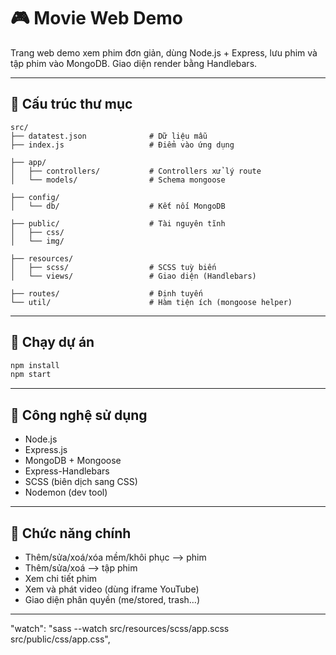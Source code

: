 # 🎮 Movie Web Demo

Trang web demo xem phim đơn giản, dùng Node.js + Express, lưu phim và tập phim vào MongoDB. Giao diện render bằng Handlebars.

---

## 📁 Cấu trúc thư mục

```
src/
├── datatest.json              # Dữ liệu mẫu
├── index.js                   # Điểm vào ứng dụng

├── app/
│   ├── controllers/           # Controllers xử lý route
│   └── models/                # Schema mongoose

├── config/
│   └── db/                    # Kết nối MongoDB

├── public/                    # Tài nguyên tĩnh
│   ├── css/
│   └── img/

├── resources/
│   ├── scss/                  # SCSS tuỳ biến
│   └── views/                 # Giao diện (Handlebars)

├── routes/                    # Định tuyến
└── util/                      # Hàm tiện ích (mongoose helper)
```

---

## 🚀 Chạy dự án

```bash
npm install
npm start
```

---

## 🔧 Công nghệ sử dụng

- Node.js
- Express.js
- MongoDB + Mongoose
- Express-Handlebars
- SCSS (biên dịch sang CSS)
- Nodemon (dev tool)

---

## 🧠 Chức năng chính

- Thêm/sửa/xoá/xóa mềm/khôi phục --> phim
- Thêm/sửa/xoá --> tập phim
- Xem chi tiết phim
- Xem và phát video (dùng iframe YouTube)
- Giao diện phân quyền (me/stored, trash…)

---

"watch": "sass --watch src/resources/scss/app.scss src/public/css/app.css",

